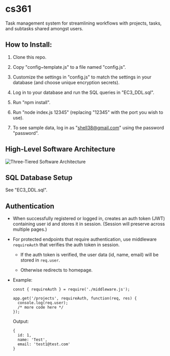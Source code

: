 # cs361

Task management system for streamlining workflows with projects, tasks, and subtasks shared amongst users.

## How to Install:

1. Clone this repo.

2. Copy "config~template.js" to a file named "config.js".

3. Customize the settings in "config.js" to match the settings in your database (and choose unique encryption secrets).

4. Log in to your database and run the SQL queries in "EC3_DDL.sql".

5. Run "npm install".

6. Run "node index.js 12345" (replacing "12345" with the port you wish to use).

7. To see sample data, log in as "shell38@gmail.com" using the password "password".

## High-Level Software Architecture

![Three-Tiered Software Architecture](https://github.com/sarahforest/cs361/blob/master/architecture.png)

## SQL Database Setup

See "EC3_DDL.sql".

## Authentication

- When successfully registered or logged in, creates an auth token (JWT) containing user id and stores it in session. (Session will preserve across multiple pages.)

- For protected endpoints that require authentication, use middleware ```requireAuth``` that verifies the auth token in session.

  - If the auth token is verified, the user data (id, name, email) will be stored in ```req.user```.

  - Otherwise redirects to homepage.

- Example:

  ```
  const { requireAuth } = require('./middleware.js');

  app.get('/projects', requireAuth, function(req, res) {
    console.log(req.user);
    /* more code here */
  });
  ```

  Output:
  ```
  {
    id: 1,
    name: 'Test',
    email: 'test1@test.com'
  }
  ```
